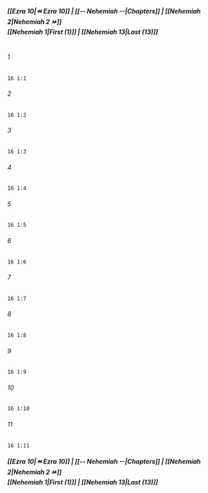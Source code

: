 
##### **[[Ezra 10|⏪ Ezra 10]] | [[-- Nehemiah --|Chapters]] | [[Nehemiah 2|Nehemiah 2 ⏩]]**<br>**[[Nehemiah 1|First (1)]] | [[Nehemiah 13|Last (13)]]**<br><br>

###### 1
``` verse
16 1:1
```
###### 2
``` verse
16 1:2
```
###### 3
``` verse
16 1:3
```
###### 4
``` verse
16 1:4
```
###### 5
``` verse
16 1:5
```
###### 6
``` verse
16 1:6
```
###### 7
``` verse
16 1:7
```
###### 8
``` verse
16 1:8
```
###### 9
``` verse
16 1:9
```
###### 10
``` verse
16 1:10
```
###### 11
``` verse
16 1:11
```

##### **[[Ezra 10|⏪ Ezra 10]] | [[-- Nehemiah --|Chapters]] | [[Nehemiah 2|Nehemiah 2 ⏩]]**<br>**[[Nehemiah 1|First (1)]] | [[Nehemiah 13|Last (13)]]**
